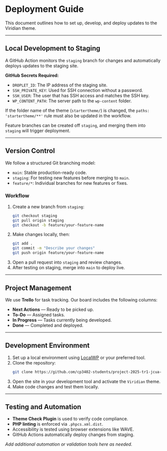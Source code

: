 # Deployment Guide

This document outlines how to set up, develop, and deploy updates to the Viridian theme.

---

## Local Development to Staging

A GitHub Action monitors the `staging` branch for changes and automatically deploys updates to the staging site.

**GitHub Secrets Required:**
- `DROPLET_ID`: The IP address of the staging site.
- `SSH_PRIVATE_KEY`: Used for SSH connection without a password.
- `SSH_USER`: The user that has SSH access and matches the SSH key.
- `WP_CONTENT_PATH`: The server path to the `wp-content` folder.

If the folder name of the theme (`startertheme/`) is changed, the `paths: 'startertheme/**'` rule must also be updated in the workflow.

Feature branches can be created off `staging`, and merging them into `staging` will trigger deployment.

---

## Version Control

We follow a structured Git branching model:

- `main`: Stable production-ready code.
- `staging`: For testing new features before merging to `main`.
- `feature/*`: Individual branches for new features or fixes.

### Workflow
1. Create a new branch from `staging`:
    ```bash
    git checkout staging
    git pull origin staging
    git checkout -b feature/your-feature-name
    ```
2. Make changes locally, then:
    ```bash
    git add .
    git commit -m "Describe your changes"
    git push origin feature/your-feature-name
    ```
3. Open a pull request into `staging` and review changes.
4. After testing on staging, merge into `main` to deploy live.

---

## Project Management

We use **Trello** for task tracking. Our board includes the following columns:
- **Next Actions** — Ready to be picked up.
- **To-Do** — Assigned tasks.
- **In Progress** — Tasks currently being developed.
- **Done** — Completed and deployed.

---

## Development Environment

1. Set up a local environment using [LocalWP](https://localwp.com/) or your preferred tool.
2. Clone the repository:
    ```bash
    git clone https://github.com/cp3402-students/project-2025-tr1-jcua-team6.git
    ```
3. Open the site in your development tool and activate the `Viridian` theme.
4. Make code changes and test them locally.

---

## Testing and Automation

- **Theme Check Plugin** is used to verify code compliance.
- **PHP linting** is enforced via `.phpcs.xml.dist`.
- Accessibility is tested using browser extensions like WAVE.
- GitHub Actions automatically deploy changes from staging.

_Add additional automation or validation tools here as needed._

